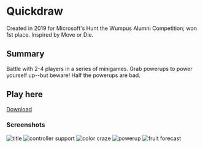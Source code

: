 # Quickdraw
Created in 2019 for Microsoft's Hunt the Wumpus Alumni Competition; won 1st place. Inspired by Move or Die.
## Summary
Battle with 2-4 players in a series of minigames. Grab powerups to power yourself up--but beware! Half the powerups are bad.
## Play here
[Download](https://sparklyrainbows.itch.io/quickdraw)
### Screenshots
![title](https://github.com/SparklyRainbows/QuickDraw/blob/master/Screenshots/Menu.png)
![controller support](https://github.com/SparklyRainbows/QuickDraw/blob/master/Screenshots/ControllerSupport.png)
![color craze](https://github.com/SparklyRainbows/QuickDraw/blob/master/Screenshots/ColorCraze.png)
![powerup](https://github.com/SparklyRainbows/QuickDraw/blob/master/Screenshots/Powerup.png)
![fruit forecast](https://github.com/SparklyRainbows/QuickDraw/blob/master/Screenshots/FruitForecast.png)
